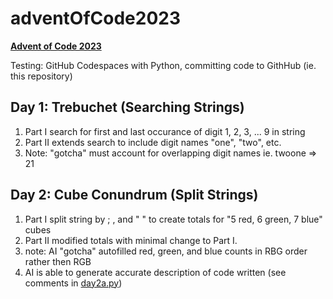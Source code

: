 # adventOfCode2023
**[Advent of Code 2023](https://adventofcode.com/)**


Testing: GitHub Codespaces with Python, 
committing code to GithHub (ie. this repository)

## Day 1: Trebuchet (Searching Strings)

1. Part I search for first and last occurance of digit 1, 2, 3, ... 9 in string
2. Part II extends search to include digit names "one", "two", etc.
3. Note: "gotcha" must account for overlapping digit names ie. twoone => 21

## Day 2: Cube Conundrum (Split Strings)
1. Part I split string by ; , and " " to create totals for "5 red, 6 green, 7 blue" cubes
2. Part II modified totals with minimal change to Part I.
3. note: AI "gotcha" autofilled red, green, and blue counts in RBG order rather then RGB
4. AI is able to generate accurate description of code written (see comments in [day2a.py](/day02/day2a.py))

